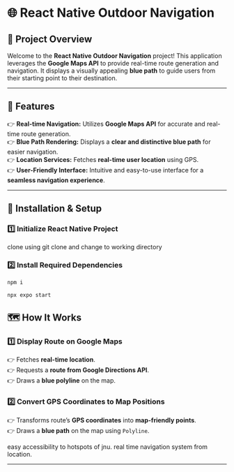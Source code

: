 # 🌐 React Native Outdoor Navigation

## 🐜 Project Overview
Welcome to the **React Native Outdoor Navigation** project! This application leverages the **Google Maps API** to provide real-time route generation and navigation. It displays a visually appealing **blue path** to guide users from their starting point to their destination.

---

## 🚀 Features
👉 **Real-time Navigation:** Utilizes **Google Maps API** for accurate and real-time route generation.  
👉 **Blue Path Rendering:** Displays a **clear and distinctive blue path** for easier navigation.  
👉 **Location Services:** Fetches **real-time user location** using GPS.  
👉 **User-Friendly Interface:** Intuitive and easy-to-use interface for a **seamless navigation experience**.  

---

## 🤖 Installation & Setup

### 1️⃣ Initialize React Native Project
clone using git clone and change to working directory

### 2️⃣ Install Required Dependencies
```sh
npm i
```

```sh
npx expo start
```


## 🗺️ How It Works  

### **1️⃣ Display Route on Google Maps**  
👉 Fetches **real-time location**.  
👉 Requests a **route from Google Directions API**.  
👉 Draws a **blue polyline** on the map.  

### **2️⃣ Convert GPS Coordinates to Map Positions**  
👉 Transforms route’s **GPS coordinates** into **map-friendly points**.  
👉 Draws a **blue path** on the map using `Polyline`.  

easy accessibility to hotspots of jnu.
real time navigation system from location.


---


```

